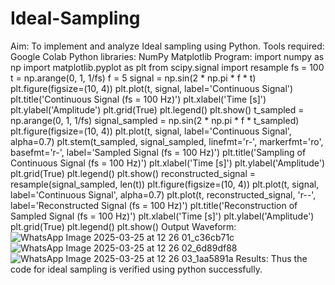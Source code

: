 # Ideal-Sampling
Aim:
To implement and analyze Ideal sampling using Python.
Tools required:
Google Colab 
Python libraries: 
NumPy
Matplotlib
Program:
import numpy as np
import matplotlib.pyplot as plt
from scipy.signal import resample
fs = 100
t = np.arange(0, 1, 1/fs) 
f = 5
signal = np.sin(2 * np.pi * f * t)
plt.figure(figsize=(10, 4))
plt.plot(t, signal, label='Continuous Signal')
plt.title('Continuous Signal (fs = 100 Hz)')
plt.xlabel('Time [s]')
plt.ylabel('Amplitude')
plt.grid(True)
plt.legend()
plt.show()
t_sampled = np.arange(0, 1, 1/fs)
signal_sampled = np.sin(2 * np.pi * f * t_sampled)
plt.figure(figsize=(10, 4))
plt.plot(t, signal, label='Continuous Signal', alpha=0.7)
plt.stem(t_sampled, signal_sampled, linefmt='r-', markerfmt='ro', basefmt='r-', label='Sampled Signal (fs = 100 Hz)')
plt.title('Sampling of Continuous Signal (fs = 100 Hz)')
plt.xlabel('Time [s]')
plt.ylabel('Amplitude')
plt.grid(True)
plt.legend()
plt.show()
reconstructed_signal = resample(signal_sampled, len(t))
plt.figure(figsize=(10, 4))
plt.plot(t, signal, label='Continuous Signal', alpha=0.7)
plt.plot(t, reconstructed_signal, 'r--', label='Reconstructed Signal (fs = 100 Hz)')
plt.title('Reconstruction of Sampled Signal (fs = 100 Hz)')
plt.xlabel('Time [s]')
plt.ylabel('Amplitude')
plt.grid(True)
plt.legend()
plt.show()
Output Waveform:
![WhatsApp Image 2025-03-25 at 12 26 01_c36cb71c](https://github.com/user-attachments/assets/1cd0c762-e972-497a-aac5-843b2c1438a3)
![WhatsApp Image 2025-03-25 at 12 26 02_6d89df88](https://github.com/user-attachments/assets/88824f6c-80ee-435e-ace7-f8779d5022aa)
![WhatsApp Image 2025-03-25 at 12 26 03_1aa5891a](https://github.com/user-attachments/assets/82c0031e-e7aa-4a92-86cc-4556fc22e450)
Results:
Thus the code for ideal sampling is verified using python successfully.
